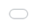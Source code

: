```yaml
---
layout: post
title: "[앨범]"
author: "undefined"
thumbnail: "https://www.allkpop.com/upload/2021/01/content/251736/thumb/1611614214-epikhigh.jpg"
tags: 
---
```



![image](https://www.allkpop.com/upload/2021/01/content/251736/1611614214-epikhigh.jpg)

[이 리뷰는 필자는 물론 모든 케이팝의 의견을 반영하지 않습니다.]

트랙 목록:


<div class="video_wrapper" style="padding-top: 56.25%;">
    <iframe src="https://open.spotify.com/embed/album/5U1iQJeJurJANhdos9GugT" width="560" height="390" frameborder="0" allowtransparency="true" allow="encrypted-media"></iframe>
</div>


1. 0과

2. 로사리오

3. 실화를 바탕으로 한 이야기

4. 수상소감

5. 라이카

6. 호신술로

7. 진정한 범죄

8. 사회적 거리 16

9. 세계의 종말

10. 그랬으면 좋았을 텐데

![image](https://www.allkpop.com/upload/2021/01/content/221626/1611350791-image.png)

에픽하이는 그들의 최신 앨범인 EPIK HIGH IS HERE (Part 1)로 오랫동안 기다려온 복귀를 했다. 이 10곡짜리 앨범은 에픽하이에서 지금까지 들었던 최고의 작품들로 가득 차 있다. 온라인에서 몇몇 사람들이 그들의 오래된 히트 싱글인 "Born Hater"만큼 매력적인 노래를 찾지 못했다고 주장하는 것을 본 적이 있지만, 저는 사실 이 새로운 곡들이 그들의 단순함과 기교로 인해 특히 가슴아프다는 것을 발견했습니다.

Epik High - EPIK HIGH IS HERE (1부)는 타블로의 강력한 랩 퍼포먼스가 뒤이어 영어로 표현되는 부드러운 발라드 곡의 도입곡인 "Lesson Zero"로 시작한다. 이 노래는 어느 정도 오싹하고 잊혀지지 않는 효과적인 도입부이다. "Lesson Zero"는 확실히 듣는 사람을 쉽게 끌어들인다. 이 인트로 다음에 이 그룹이 선택한 타이틀 곡인 "로사리오"가 있다. CL과 지코의 피처와 함께, 이 노래는 정곡을 찌른 대작이다. 저는 어떤 사람들은 이 노래가 중간 온도이고 약간 평평하다고 생각했지만, 저는 그 노래가 통통하고 호감이 가는 것을 발견했습니다. 그 노래는 듣기도 쉽고 소개만큼이나 애절하다. 지코의 구절이 노래를 잘 보완해 주고 있으며, 특히 CL의 보컬이 이 특징에서 경이롭다.

헤이즈(HEIZE)는 "Based On A True Story"라는 트랙에 등장한 다음 아티스트이다. 그녀의 목소리는 에픽하이의 남자다운 랩 스타일과 특히 좋은 대조를 이루며 그녀의 행복한 노래는 피아노 선율을 잘 보완해준다. 그 노래는 재즈에 영감을 받았고 전반적으로 좋은 느낌을 준다. B.I는 "Acceptance Speech"의 후속 기능으로, 2000년대 중반 에픽하이의 초기 반복에서 우리가 더 많이 듣는 고전적인 힙합 사운드를 가진 노래이다. 이 노래는 훌륭하고 멋지고 순수하고 90년대 스타일의 힙합을 떠올리게 해요. B를 들으니 반갑기도 하다.오랜만에 목소리가 나오네요.

`라이카`는 김사월이 출연해 매끄럽고 후끈후끈하며 능글맞은 곡으로 현실적인 서정성과 완벽한 보컬 반주가 돋보인다. 이번 앨범에 수록된 김사월 씨의 여성 보컬은 일부러 배치한 것으로 듣기에도 만족스럽다. "레이카"는 피아노 선율을 악기의 주요 초점으로 활용하기도 한다.

![image](https://www.allkpop.com/upload/2021/01/content/221626/1611350806-image.png)

`인 셀프 디펜스`에는 래퍼 우, 넉살, 창모가 출연한다. 이 노래는 1990년대 힙합씬의 트랙을 연상시키는 또 다른 클래식 힙합 사운드이다. 랩 스타일은 좀 더 공격적이고 페이스가 빨라져 그룹의 전설로서의 위용을 효과적으로 보여준다. 모든 랩퍼들이 `인 셀프 디펜스`에서 색다른 것을 진실하고 클래식한 사이퍼 방식으로 기여하지만, 라인업 중에서는 미트라 진의 구절이 가장 마음에 든다.

"True Crime"은 제가 개인적으로 좋아하는 앨범이에요. 이 곡은 이 앨범의 다른 비트에 비해 좀 더 실험적인 전자 악기가 특징입니다. 미소는 타블로의 거친 목소리를 보완하는 또 다른 멋진 여성 보컬이다. 그 노래의 드롭은 특히 가사에 영향을 받는 막연한 비트로 잘 만들어졌다. `소셜 디스턴스 16`은 빈티지 시대에 향수를 불러일으키는 클래식 힙합 사운드를 활용하기도 한다. 이 노래는 COVID-19와 일반적으로 검역의 영향에서 영감을 받았다. 짧지만 도전적인 서정성으로 가득 차 있다.

`End of the World`는 남성 R이 등장하는 재미있는 기타 기반 악기로 두 번째로 개인적으로 좋아하는 곡이다.

MV 검토


<div class="video_wrapper" style="padding-top: 56.25%;">
    <iframe width="100%" height="100%" src="//www.youtube.com/embed/FCsLikmxhV0" frameborder="0" allowfullscreen="" style="position: absolute; top: 0px; left: 0px; width: 100%; height: 100%;"></iframe>
</div>


이 곡의 가사에서 당당하게 표현되는 것은 "나는 길을 닦고 있는 모든 사람들을 위해 길을 닦았다"는 강력한 발언이며, 에픽하이의 `로사리오` MV는 업계 최고의 베테랑 아티스트로서 그룹의 오랜 유산을 공고히 하기 위한 단순하고 솔직한 접근법이다. 이번 MV 포맷은 아티스트별 초상화 스타일의 솔로샷으로 많은 `본 해터`를 떠올리게 하지만, MV는 비슷한 콘셉트의 작품임에도 불구하고 전혀 다른 느낌을 준다. 에픽하이는 더 이상 노련한 아티스트로서 자신의 위치에 설 자리를 100% 확신하고 있기 때문에 더 이상 외견상 악플러들을 상대할 필요가 없다. 좀 더 화려하고 강렬한 MV를 선택할 수도 있었지만, 저는 `로사리오`가 제대로 된 곳마다 미니멀한 느낌을 준다.

MV 점수:

![image](https://www.allkpop.com/upload/2021/01/content/251737/1611614266-akp-reviewerspickbadge.png)

MV 관련성...8

MV 프로덕션...8

MV 개념……9

MV 점수: 8.33

앨범 점수:

앨범 제작...10

앨범 컨셉……10

트랙리스트…………………9

앨범 점수: 9.67

전체: 9.0

![image](https://tools.applemediaservices.com/api/badges/listen-on-apple-music/badge/en-US?size=250x83&releaseDate=1610928000&h=43cca3c6587142cea474df2d4ec980d6)